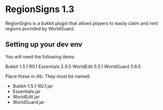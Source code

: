 RegionSigns 1.3
=================

RegionSigns is a bukkit plugin that allows players to easily claim and rent regions provided by WorldGuard.

Setting up your dev env
-----------------------

You will need the following items:

Bukkit 1.5.1 R0.1
Essentials 2.9.5
WorldEdit 5.5.1
WorldGuard 5.6.5

Place these in /lib. They must be named:
* Bukkit-1.5.1-R0.1.jar
* Essentials.jar
* WorldEdit.jar
* WorldGuard.jar
